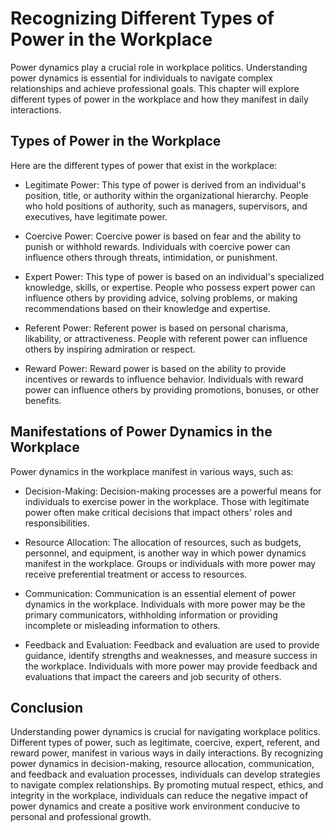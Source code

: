 Recognizing Different Types of Power in the Workplace
===============================================================================================================

Power dynamics play a crucial role in workplace politics. Understanding power dynamics is essential for individuals to navigate complex relationships and achieve professional goals. This chapter will explore different types of power in the workplace and how they manifest in daily interactions.

Types of Power in the Workplace
-------------------------------

Here are the different types of power that exist in the workplace:

* Legitimate Power: This type of power is derived from an individual's position, title, or authority within the organizational hierarchy. People who hold positions of authority, such as managers, supervisors, and executives, have legitimate power.

* Coercive Power: Coercive power is based on fear and the ability to punish or withhold rewards. Individuals with coercive power can influence others through threats, intimidation, or punishment.

* Expert Power: This type of power is based on an individual's specialized knowledge, skills, or expertise. People who possess expert power can influence others by providing advice, solving problems, or making recommendations based on their knowledge and expertise.

* Referent Power: Referent power is based on personal charisma, likability, or attractiveness. People with referent power can influence others by inspiring admiration or respect.

* Reward Power: Reward power is based on the ability to provide incentives or rewards to influence behavior. Individuals with reward power can influence others by providing promotions, bonuses, or other benefits.

Manifestations of Power Dynamics in the Workplace
-------------------------------------------------

Power dynamics in the workplace manifest in various ways, such as:

* Decision-Making: Decision-making processes are a powerful means for individuals to exercise power in the workplace. Those with legitimate power often make critical decisions that impact others' roles and responsibilities.

* Resource Allocation: The allocation of resources, such as budgets, personnel, and equipment, is another way in which power dynamics manifest in the workplace. Groups or individuals with more power may receive preferential treatment or access to resources.

* Communication: Communication is an essential element of power dynamics in the workplace. Individuals with more power may be the primary communicators, withholding information or providing incomplete or misleading information to others.

* Feedback and Evaluation: Feedback and evaluation are used to provide guidance, identify strengths and weaknesses, and measure success in the workplace. Individuals with more power may provide feedback and evaluations that impact the careers and job security of others.

Conclusion
----------

Understanding power dynamics is crucial for navigating workplace politics. Different types of power, such as legitimate, coercive, expert, referent, and reward power, manifest in various ways in daily interactions. By recognizing power dynamics in decision-making, resource allocation, communication, and feedback and evaluation processes, individuals can develop strategies to navigate complex relationships. By promoting mutual respect, ethics, and integrity in the workplace, individuals can reduce the negative impact of power dynamics and create a positive work environment conducive to personal and professional growth.
